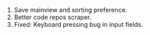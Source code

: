 1. Save mainview and sorting preference.
2. Better code repos scraper.
3. Fixed: Keyboard pressing bug in input fields.